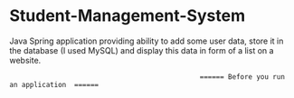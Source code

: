 # Student-Management-System
Java Spring application providing ability to add some user data, store it in the database (I used MySQL) and display this data in form of a list on a website.


                                                   ====== Before you run an application  ====== 
